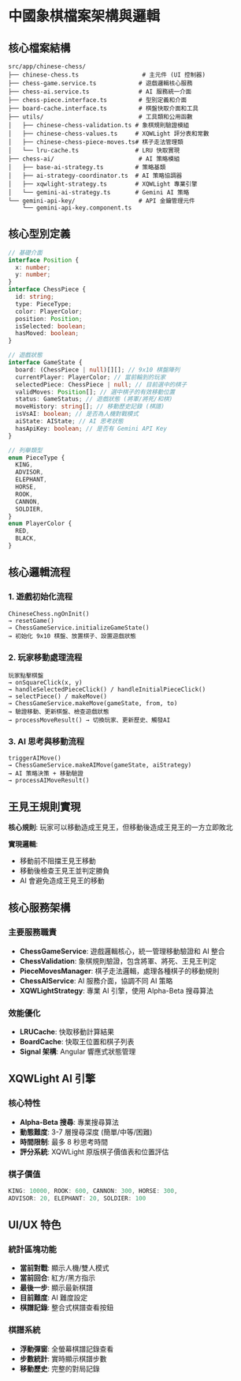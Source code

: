 # 中國象棋檔案架構與邏輯

## 核心檔案結構

```
src/app/chinese-chess/
├── chinese-chess.ts                  # 主元件 (UI 控制器)
├── chess-game.service.ts            # 遊戲邏輯核心服務
├── chess-ai.service.ts              # AI 服務統一介面
├── chess-piece.interface.ts         # 型別定義和介面
├── board-cache.interface.ts         # 棋盤快取介面和工具
├── utils/                           # 工具類和公用函數
│   ├── chinese-chess-validation.ts # 象棋規則驗證模組
│   ├── chinese-chess-values.ts     # XQWLight 評分表和常數
│   ├── chinese-chess-piece-moves.ts# 棋子走法管理類
│   └── lru-cache.ts                # LRU 快取實現
├── chess-ai/                        # AI 策略模組
│   ├── base-ai-strategy.ts         # 策略基類
│   ├── ai-strategy-coordinator.ts  # AI 策略協調器
│   ├── xqwlight-strategy.ts        # XQWLight 專業引擎
│   └── gemini-ai-strategy.ts       # Gemini AI 策略
└── gemini-api-key/                  # API 金鑰管理元件
    └── gemini-api-key.component.ts
```

## 核心型別定義

```typescript
// 基礎介面
interface Position {
  x: number;
  y: number;
}
interface ChessPiece {
  id: string;
  type: PieceType;
  color: PlayerColor;
  position: Position;
  isSelected: boolean;
  hasMoved: boolean;
}

// 遊戲狀態
interface GameState {
  board: (ChessPiece | null)[][]; // 9x10 棋盤陣列
  currentPlayer: PlayerColor; // 當前輪到的玩家
  selectedPiece: ChessPiece | null; // 目前選中的棋子
  validMoves: Position[]; // 選中棋子的有效移動位置
  status: GameStatus; // 遊戲狀態 (將軍/將死/和棋)
  moveHistory: string[]; // 移動歷史記錄 (棋譜)
  isVsAI: boolean; // 是否為人機對戰模式
  aiState: AIState; // AI 思考狀態
  hasApiKey: boolean; // 是否有 Gemini API Key
}

// 列舉類型
enum PieceType {
  KING,
  ADVISOR,
  ELEPHANT,
  HORSE,
  ROOK,
  CANNON,
  SOLDIER,
}
enum PlayerColor {
  RED,
  BLACK,
}
```

## 核心邏輯流程

### 1. 遊戲初始化流程

```
ChineseChess.ngOnInit()
→ resetGame()
→ ChessGameService.initializeGameState()
→ 初始化 9x10 棋盤、放置棋子、設置遊戲狀態
```

### 2. 玩家移動處理流程

```
玩家點擊棋盤
→ onSquareClick(x, y)
→ handleSelectedPieceClick() / handleInitialPieceClick()
→ selectPiece() / makeMove()
→ ChessGameService.makeMove(gameState, from, to)
→ 驗證移動、更新棋盤、檢查遊戲狀態
→ processMoveResult() → 切換玩家、更新歷史、觸發AI
```

### 3. AI 思考與移動流程

```
triggerAIMove()
→ ChessGameService.makeAIMove(gameState, aiStrategy)
→ AI 策略決策 + 移動驗證
→ processAIMoveResult()
```

## 王見王規則實現

**核心規則**: 玩家可以移動造成王見王，但移動後造成王見王的一方立即敗北

**實現邏輯**:
- 移動前不阻擋王見王移動
- 移動後檢查王見王並判定勝負
- AI 會避免造成王見王的移動

## 核心服務架構

### 主要服務職責

- **ChessGameService**: 遊戲邏輯核心，統一管理移動驗證和 AI 整合
- **ChessValidation**: 象棋規則驗證，包含將軍、將死、王見王判定
- **PieceMovesManager**: 棋子走法邏輯，處理各種棋子的移動規則
- **ChessAIService**: AI 服務介面，協調不同 AI 策略
- **XQWLightStrategy**: 專業 AI 引擎，使用 Alpha-Beta 搜尋算法

### 效能優化

- **LRUCache**: 快取移動計算結果
- **BoardCache**: 快取王位置和棋子列表
- **Signal 架構**: Angular 響應式狀態管理

## XQWLight AI 引擎

### 核心特性
- **Alpha-Beta 搜尋**: 專業搜尋算法
- **動態難度**: 3-7 層搜尋深度 (簡單/中等/困難)
- **時間限制**: 最多 8 秒思考時間
- **評分系統**: XQWLight 原版棋子價值表和位置評估

### 棋子價值
```typescript
KING: 10000, ROOK: 600, CANNON: 300, HORSE: 300,
ADVISOR: 20, ELEPHANT: 20, SOLDIER: 100
```

## UI/UX 特色

### 統計區塊功能
- **當前對戰**: 顯示人機/雙人模式
- **當前回合**: 紅方/黑方指示
- **最後一步**: 顯示最新棋譜
- **目前難度**: AI 難度設定
- **棋譜記錄**: 整合式棋譜查看按鈕

### 棋譜系統
- **浮動彈窗**: 全螢幕棋譜記錄查看
- **步數統計**: 實時顯示棋譜步數
- **移動歷史**: 完整的對局記錄